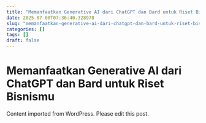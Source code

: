 ```yaml
---
title: "Memanfaatkan Generative AI dari ChatGPT dan Bard untuk Riset Bisnismu"
date: 2025-07-08T07:36:40.328978
slug: "memanfaatkan-generative-ai-dari-chatgpt-dan-bard-untuk-riset-bisnismu"
categories: []
tags: []
draft: false
---
```


# Memanfaatkan Generative AI dari ChatGPT dan Bard untuk Riset Bisnismu

Content imported from WordPress. Please edit this post.
